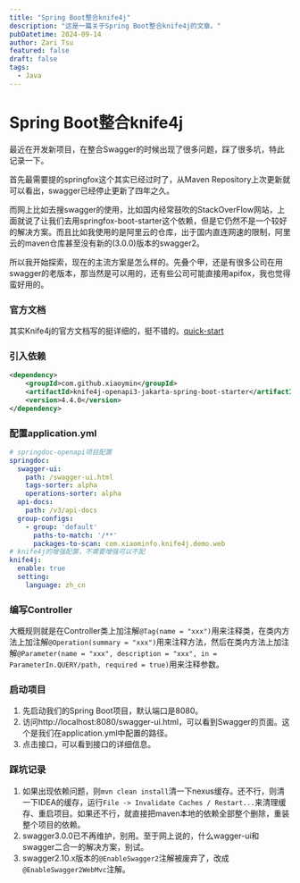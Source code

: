 ```yaml
---
title: "Spring Boot整合knife4j"
description: "这是一篇关于Spring Boot整合knife4j的文章。"
pubDatetime: 2024-09-14
author: Zari Tsu
featured: false
draft: false
tags:
  - Java
---
```


# Spring Boot整合knife4j

最近在开发新项目，在整合Swagger的时候出现了很多问题，踩了很多坑，特此记录一下。

首先最需要提的springfox这个其实已经过时了，从Maven Repository上次更新就可以看出，swagger已经停止更新了四年之久。

而网上比如去搜swagger的使用，比如国内经常鼓吹的StackOverFlow网站，上面就说了让我们去用springfox-boot-starter这个依赖，但是它仍然不是一个较好的解决方案。而且比如我使用的是阿里云的仓库，出于国内直连网速的限制，阿里云的maven仓库甚至没有新的(3.0.0)版本的swagger2。

所以我开始探索，现在的主流方案是怎么样的。先叠个甲，还是有很多公司在用swagger的老版本，那当然是可以用的，还有些公司可能直接用apifox，我也觉得蛮好用的。

### 官方文档

其实Knife4j的官方文档写的挺详细的，挺不错的。[quick-start](https://doc.xiaominfo.com/docs/quick-start)

### 引入依赖

```xml
<dependency>
    <groupId>com.github.xiaoymin</groupId>
    <artifactId>knife4j-openapi3-jakarta-spring-boot-starter</artifactId>
    <version>4.4.0</version>
</dependency>
```

### 配置application.yml

```yaml
# springdoc-openapi项目配置
springdoc:
  swagger-ui:
    path: /swagger-ui.html
    tags-sorter: alpha
    operations-sorter: alpha
  api-docs:
    path: /v3/api-docs
  group-configs:
    - group: 'default'
      paths-to-match: '/**'
      packages-to-scan: com.xiaominfo.knife4j.demo.web
# knife4j的增强配置，不需要增强可以不配
knife4j:
  enable: true
  setting:
    language: zh_cn
```

### 编写Controller

大概规则就是在Controller类上加注解`@Tag(name = "xxx")`用来注释类，在类内方法上加注解`@Operation(summary = "xxx")`用来注释方法，然后在类内方法上加注解`@Parameter(name = "xxx", description = "xxx", in = ParameterIn.QUERY/path, required = true)`用来注释参数。

### 启动项目

1. 先启动我们的Spring Boot项目，默认端口是8080。
2. 访问http://localhost:8080/swagger-ui.html，可以看到Swagger的页面。这个是我们在application.yml中配置的路径。
3. 点击接口，可以看到接口的详细信息。

### 踩坑记录

1. 如果出现依赖问题，则`mvn clean install`清一下nexus缓存。还不行，则清一下IDEA的缓存，运行`File -> Invalidate Caches / Restart...`来清理缓存、重启项目。如果还不行，就直接把maven本地的依赖全部整个删除，重装整个项目的依赖。
2. swagger3.0.0已不再维护，别用。至于网上说的，什么wagger-ui和swagger二合一的解决方案，别试。
3. swagger2.10.x版本的`@EnableSwagger2`注解被废弃了，改成`@EnableSwagger2WebMvc`注解。
